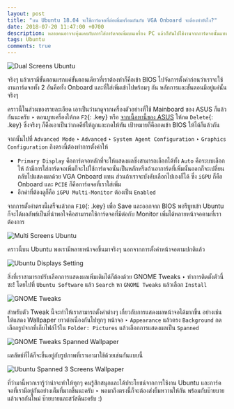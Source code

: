 ```yaml
---
layout: post
title: "บน Ubuntu 18.04 จะใช้การ์ดจอที่ต่อเพิ่มพร้อมกันกับ VGA Onboard จะต้องทำยังไง?"
date: 2018-07-20 11:47:00 +0700
description: หลายคนอาจจะคุ้นเคยกับการใส่การ์ดจอเพิ่มบนเครื่อง PC แล้วก็หันไปใช้งานจากการ์ดจอนั้นแทนการ์ดจอที่มาเป็นแบบ Onboard ‣ แต่คราวนี้ถ้าบังเอิญเราเกิดจะต้องใช้งานทั้ง 2 สิ่งนั้นพร้อมๆ กันล่ะ - ต้องทำยังไง?
tags: Ubuntu
comments: true
---
```

![Dual Screens Ubuntu](https://res.cloudinary.com/sdees-reallife/image/upload/c_scale,w_400/v1532061257/2018-07-20_11-32-59.png)

จริงๆ แล้วเรามีขั้นตอนแรกแค่ขั้นตอนเดียวที่เราต้องทำก็คือเข้า BIOS ไปจัดการตั้งค่าก่อนว่าเราจะใช้งานการ์ดจอทั้ง 2 อันคือทั้ง Onboard และที่ใส่เพิ่มเข้าไปพร้อมๆ กัน หลักการและขั้นตอนมีอยู่แค่นั้นจริงๆ

คราวนี้ในส่วนของรายละเอียด เอาเป็นว่ามาดูจากเครื่องตัวอย่างที่ใช้ Mainboard ของ ASUS ก็แล้วกันนะครับ ‣ ตอนบูทเครื่องให้กด `F2`{: .key} หรือ [จากเนื้อหานี้ของ ASUS](https://www.asus.com/support/FAQ/1017796/) ให้กด `Delete`{: .key} ซึ่งจริงๆ ก็คือเอาเป็นว่ากดคีย์ให้ถูกและกดให้ทัน เป้าหมายก็คือกดเข้า BIOS ให้ได้ก็แล้วกัน

จากนั้นไปที่ `Advanced Mode` ‣ `Advanced` ‣ `System Agent Configuration` ‣ `Graphics Configuration` ถึงตรงนี้ต้องทำการตั้งค่าให้

- `Primary Display` คือการ์ดจอหลักที่จะให้แสดงผลซึ่งสามารถเลือกได้ทั้ง `Auto` คือระบบเลือกให้ ถ้ามีการใส่การ์ดจอเพิ่มก็จะไปใช้การ์ดจอนั้นเป็นหลักหรือถ้าเอาการ์ดที่เพิ่มนั้นออกก็จะเปลี่ยนกลับไปแสดงผลด้วย VGA Onboard แทน ส่วนถ้าเราจะบังคับเลือกไปเองก็ได้ ซึ่ง `iGPU` ก็คือ Onboard และ `PCIE` ก็คือการ์ดจอที่เราใส่เพิ่ม
- อีกค่าที่ต้องดูก็คือ `iGPU Multi-Monitor` ต้องเป็น `Enabled`

จากการตั้งค่าตรงนี้เสร็จแล้วกด `F10`{: .key} เพื่อ Save และออกจาก BIOS พอรีบูทเข้า Ubuntu ก็จะได้ผลลัพธ์เป็นที่น่าพอใจคือสามารถใช้การ์ดจอที่มีต่อกับ Monitor เพิ่มได้หลายหน้าจอตามที่เราต้องการ

![Multi Screens Ubuntu](https://res.cloudinary.com/sdees-reallife/image/upload/c_scale,w_600/v1532060466/2018-07-20_10-45-33.png)

คราวนี้บน Ubuntu พอเรามีหลายหน้าจอขึ้นมาจริงๆ นอกจากการตั้งค่าหน้าจอตามปกติแล้ว

![Ubuntu Displays Setting](https://res.cloudinary.com/sdees-reallife/image/upload/c_scale,w_400/v1532060532/2018-07-20_11-15-14.png)

สิ่งที่เราสามารถปรับเลือกการแสดงผลเพิ่มเติมได้ก็ต้องด้วย GNOME Tweaks ‣ ทำการติดตั้งตัวนี้ซะ! โดยไปที่ `Ubuntu Software` แล้ว `Search` หา `GNOME Tweaks` แล้วเลือก `Install`

![GNOME Tweaks](https://res.cloudinary.com/sdees-reallife/image/upload/c_scale,w_400/v1532060536/2018-07-20_11-16-13.png)

สำหรับตัว Tweak นี้จะทำให้เราสามารถตั้งค่าต่างๆ เกี่ยวกับการแสดงผลหน้าจอได้มากขึ้น อย่างเช่นให้แสดง Wallpaper ยาวต่อเนื่องกันไปทุกๆ หน้าจอ ‣ `Appearance` แล้วตรง `Background` กดเลือกรูปจากที่เก็บไฟล์ไว้ใน `Folder: Pictures` แล้วเลือกการแสดงผลเป็น `Spanned`

![GNOME Tweaks Spanned Wallpaper](https://res.cloudinary.com/sdees-reallife/image/upload/c_scale,w_400/v1532060481/2018-07-20_11-13-29.png)

ผลลัพธ์ที่ได้ก็จะขึ้นอยู่กับรูปภาพที่เราเอามาใช้ด้วยเช่นกันแบบนี้

![Ubuntu Spanned 3 Screens Wallpaper](https://res.cloudinary.com/sdees-reallife/image/upload/c_scale,w_600/v1532060545/2018-07-20_11-18-03.png)

ที่ว่ามานี้พวกเรารู้ว่าน่าจะทำให้ทุกๆ คนรู้สึกสนุกและได้ประโยชน์จากการใช้งาน Ubuntu และการ์ดจอที่เรามีอยู่กันอย่างเต็มที่มากขึ้นนะครับ ‣ พอมาถึงตรงนี้ก็จะต้องส่งยิ้มหวานให้กัน พร้อมกับบ๊ายบายแล้วเจอกันใหม่ บ๊ายบายและสวัสดีนะครับ :)
